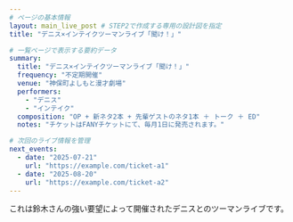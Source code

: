 ```yaml
---
# ページの基本情報
layout: main_live_post # STEP2で作成する専用の設計図を指定
title: "デニス×インテイクツーマンライブ「聞け！」"

# 一覧ページで表示する要約データ
summary:
  title: "デニス×インテイクツーマンライブ「聞け！」"
  frequency: "不定期開催"
  venue: "神保町よしもと漫才劇場"
  performers:
    - "デニス"
    - "インテイク"
  composition: "OP + 新ネタ2本 + 先輩ゲストのネタ1本 ＋ トーク ＋ ED"
  notes: "チケットはFANYチケットにて、毎月1日に発売されます。"

# 次回のライブ情報を管理
next_events:
  - date: "2025-07-21"
    url: "https://example.com/ticket-a1"
  - date: "2025-08-20"
    url: "https://example.com/ticket-a2"
---
```


これは鈴木さんの強い要望によって開催されたデニスとのツーマンライブです。
